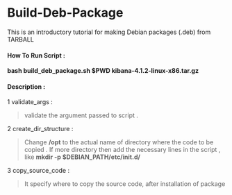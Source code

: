 # Build-Deb-Package
This is an introductory tutorial for making Debian packages (.deb) from TARBALL

#### How To Run Script :                
**bash build_deb_package.sh $PWD kibana-4.1.2-linux-x86.tar.gz**

#### Description :          
1 validate_args : 
>validate the argument passed to script .

2 create_dir_structure :     
>Change **/opt** to the actual name of directory where the code to be copied
. If more directory then add the necessary lines in the script ,      
like **mkdir -p $DEBIAN_PATH/etc/init.d/**

3 copy_source_code : 
> It specify where to copy the source code, after installation of package


